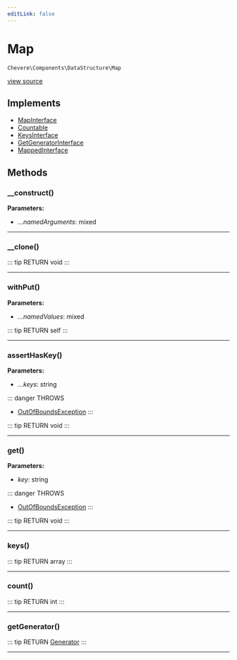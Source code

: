 ```yaml
---
editLink: false
---
```


# Map

`Chevere\Components\DataStructure\Map`

[view source](https://github.com/chevere/chevere/blob/master/src/Chevere/Components/DataStructure/Map.php)

## Implements

- [MapInterface](../../Interfaces/DataStructure/MapInterface.md)
- [Countable](https://www.php.net/manual/class.countable)
- [KeysInterface](../../Interfaces/DataStructure/KeysInterface.md)
- [GetGeneratorInterface](../../Interfaces/DataStructure/GetGeneratorInterface.md)
- [MappedInterface](../../Interfaces/DataStructure/MappedInterface.md)

## Methods

### __construct()

**Parameters:**

- *...namedArguments*: mixed

---

### __clone()

::: tip RETURN
void
:::

---

### withPut()

**Parameters:**

- *...namedValues*: mixed

::: tip RETURN
self
:::

---

### assertHasKey()

**Parameters:**

- *...keys*: string

::: danger THROWS
- [OutOfBoundsException](../../Exceptions/Core/OutOfBoundsException.md) 
:::

::: tip RETURN
void
:::

---

### get()

**Parameters:**

- *key*: string

::: danger THROWS
- [OutOfBoundsException](../../Exceptions/Core/OutOfBoundsException.md) 
:::

::: tip RETURN
void
:::

---

### keys()

::: tip RETURN
array
:::

---

### count()

::: tip RETURN
int
:::

---

### getGenerator()

::: tip RETURN
[Generator](https://www.php.net/manual/class.generator)
:::

---
